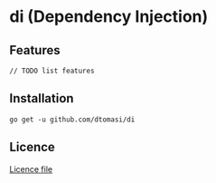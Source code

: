 # di (Dependency Injection)

## Features

    // TODO list features

## Installation

    go get -u github.com/dtomasi/di


## Licence

[Licence file](./LICENSE)

